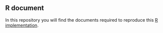 ## R document
In this repository you will find the documents required to reproduce this [R implementation](https://migue-08.github.io/Labour_market/).